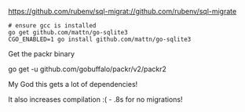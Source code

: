 https://github.com/rubenv/sql-migrat://github.com/rubenv/sql-migrate


```
# ensure gcc is installed
go get github.com/mattn/go-sqlite3
CGO_ENABLED=1 go install github.com/mattn/go-sqlite3
```

Get the packr binary

go get -u github.com/gobuffalo/packr/v2/packr2

My God this gets a lot of dependencies!

It also increases compilation :( - .8s for no migrations!
